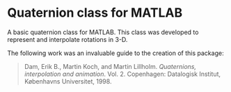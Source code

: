 # Quaternion class for MATLAB

A basic quaternion class for MATLAB. This class was developed to represent and
interpolate rotations in 3-D.

The following work was an invaluable guide to the creation of this package:

> Dam, Erik B., Martin Koch, and Martin Lillholm. _Quaternions, interpolation and animation_. Vol. 2. Copenhagen: Datalogisk Institut, Københavns Universitet, 1998.
